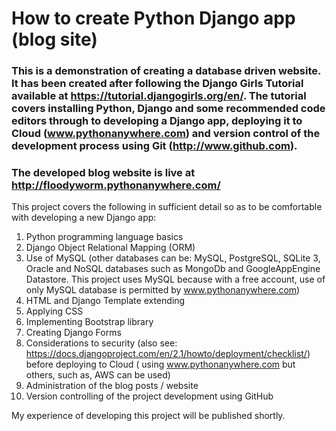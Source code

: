 # How to create Python Django app (blog site)

### This is a demonstration of creating a database driven website. It has been created after following the Django Girls Tutorial available at https://tutorial.djangogirls.org/en/. The tutorial covers installing Python, Django and some recommended code editors through to developing a Django app, deploying it to Cloud (www.pythonanywhere.com) and version control of the development process using Git (http://www.github.com).

### The developed blog website is live at http://floodyworm.pythonanywhere.com/

This project covers the following in sufficient detail so as to be comfortable with developing a new Django app:
1.  Python programming language basics
2.  Django Object Relational Mapping (ORM)
3.  Use of MySQL (other databases can be: MySQL, PostgreSQL, SQLite 3, Oracle and NoSQL databases such as MongoDb and GoogleAppEngine Datastore. This project uses MySQL because with a free account, use of only MySQL database is permitted by www.pythonanywhere.com)
4.  HTML and Django Template extending
5.  Applying CSS 
6.  Implementing Bootstrap library
7.  Creating Django Forms
8.  Considerations to security (also see: https://docs.djangoproject.com/en/2.1/howto/deployment/checklist/) before deploying to Cloud ( using www.pythonanywhere.com but others, such as, AWS can be used)
9.  Administration of the blog posts / website 
10. Version controlling of the project development using GitHub

My experience of developing this project will be published shortly. 
